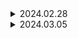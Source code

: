 <details>
<summary> 2024.02.28 </summary>

## 오늘 한 일

- 기획서 기반으로 프로젝트 소개 PPT 작성 후 제출
- 기술 명세 회의 후 기술 명세서 작성
- 기획서 기반 프로젝트 소개 PPT 작성

## 오늘 배운 것

- 자동화되는 IT 개발 특강을 듣고 Baas의 개념과 Google의 Firebase가 제공하는 기능들에 대해 배웠다.
- React 특강을 듣고 리액트가 만들어지기 전의 프론트엔드 개발 방법에 대해 배우고, 리액트가 만들어진 이유에 대해 이해할 수 있었다.

## 아직 잘 모르는 것

- 사용자의 음식 선호도 조사(설문조사) 시 어떤 방식으로 보여줘야할지 고민했다. (음식 종류, 맛 등등)

</details>

<details>
<summary>2024.03.05</summary>

## 오늘 한 일

- 기능명세서 수정
- 와이어프레임 제작
- 목업 디자인 작업 시작

## 알고리즘

- 백준 1753 최단경로 : Java
- 프로그래머스 Lv. 0 가장 큰 수 찾기 : JavaScript

## 오늘 공부한 것

### 자바스크립트의 반복문 - for, for-in, forEach, for-of

### 1. for

ES1 시절부터 있었던 근본 반복문이다.

```
const arr = ['a', 'b', 'c']
arr.prop = 'prop'

for (let i = 0; i < arr.length; i++) {
  const e = arr[i]
  console.log(i, e)
}
// 0 "a"
// 1 "b"
// 2 "c"
```

- 반복문을 탐색을 시작할 인덱스를 선택할 수 있다.

- 단순히 배열 순회하려는 목적에 비해서 많은 작업이 필요하다. (추가적인 변수 선언, 증감식, 길이 계산 등)

### 2. for-in

for와 같이 ES1부터 있었던 근본 방식이다.

```
const arr = ['a', 'b', 'c']
arr.prop = 'prop'

for (const key in arr) {
  console.log(key, typeof key, arr[key])
}

// 0 "string" a
// 1 "string" b
// 2 "string" c
// 3 "string" prop prop
```

- `for-in` 방식으로 배열을 순회하는 것은 별로 좋지 못하다.

- key 값만 가져올 수 있고, key 값의 타입도 숫자가 아닌 문자열로 반환된다.

- 모든 enumerable한 키들을 죄다 순회한다. (위의 경우 `arr.prop`의 값도 출력한 것을 볼 수 있다.)
  > enumerable : 셀 수 있는

### 3. forEach

`Array.prototype.forEach()`<br>
ES5에서 추가된 새로운 방법이다.

```
const arr = ['a', 'b', 'c']
arr.prop = 'prop'

arr.forEach((e, index) => {
  console.log(e, index)
})

// a 0
// b 1
// c 2
```

- 배열의 요소와 인덱스 모두 접근 가능하다.

- 화살표 함수를 사용할 수 있다.

- `await`를 루프 내부에서 사용할 수 없다.

- 중간에 루프를 탈출하는 것은 어려우나 다른 문법의 경우 `break`로 탈출 가능하다.

### 4. for-of

ES6에 나온 가장 최신 기능이다.

```
const arr = ['a', 'b', 'c']
arr.prop = 'prop'

for (const e of arr) {
  console.log(e)
}

// a
// b
// c
```

- 모든 루프를 원하는 대로 순회할 수 있다.

- `await`를 사용한 for-await-of가 가능하다.

- `break`, `continue`를 사용할 수 있다.

- 키만 접근하거나 키와 값 모두 접근하는 것 모두 가능하다.

```
const arr = ['a', 'b', 'c']

// 키 접근
for (const key of arr.keys()) {
  console.log(key, typeof key)
}

// 키, 값 모두 접근
for (const [key, value] of arr.entries()) {
  console.log(key, value)
}
```

### 결론

`for-of`로 다른 순회문에서 할 수 있는 모든 것을 할 수 있어서 가장 좋다.

### 참고 자료
[for vs for-in vs forEach vs for-of 무엇으로 자바스크립트 리스트를 돌아야 하나](https://yceffort.kr/2021/06/best-solution-for-looping-over-array)

  </details>
